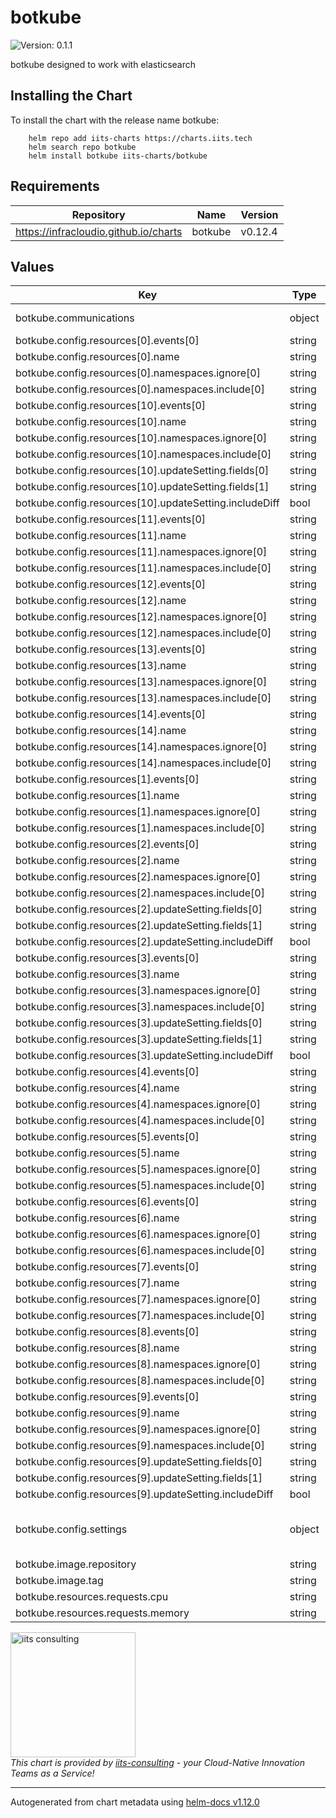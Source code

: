 # botkube

![Version: 0.1.1](https://img.shields.io/badge/Version-0.1.1-informational?style=flat-square)

botkube designed to work with elasticsearch

## Installing the Chart

To install the chart with the release name botkube:

```shell
    helm repo add iits-charts https://charts.iits.tech
    helm search repo botkube
    helm install botkube iits-charts/botkube
```

## Requirements

| Repository | Name | Version |
|------------|------|---------|
| https://infracloudio.github.io/charts | botkube | v0.12.4 |

## Values

| Key | Type | Default | Description |
|-----|------|---------|-------------|
| botkube.communications | object | `{"elasticsearch":{"enabled":true,"index":{"name":"botkube","replicas":0,"shards":1,"type":"botkube-event"},"server":"http://elasticsearch-master:9200"}}` | Communication settings |
| botkube.config.resources[0].events[0] | string | `"error"` |  |
| botkube.config.resources[0].name | string | `"v1/pods"` |  |
| botkube.config.resources[0].namespaces.ignore[0] | string | `nil` |  |
| botkube.config.resources[0].namespaces.include[0] | string | `"all"` |  |
| botkube.config.resources[10].events[0] | string | `"error"` |  |
| botkube.config.resources[10].name | string | `"batch/v1/jobs"` |  |
| botkube.config.resources[10].namespaces.ignore[0] | string | `nil` |  |
| botkube.config.resources[10].namespaces.include[0] | string | `"all"` |  |
| botkube.config.resources[10].updateSetting.fields[0] | string | `"spec.template.spec.containers[*].image"` |  |
| botkube.config.resources[10].updateSetting.fields[1] | string | `"status.conditions[*].type"` |  |
| botkube.config.resources[10].updateSetting.includeDiff | bool | `true` |  |
| botkube.config.resources[11].events[0] | string | `"error"` |  |
| botkube.config.resources[11].name | string | `"rbac.authorization.k8s.io/v1/roles"` |  |
| botkube.config.resources[11].namespaces.ignore[0] | string | `nil` |  |
| botkube.config.resources[11].namespaces.include[0] | string | `"all"` |  |
| botkube.config.resources[12].events[0] | string | `"error"` |  |
| botkube.config.resources[12].name | string | `"rbac.authorization.k8s.io/v1/rolebindings"` |  |
| botkube.config.resources[12].namespaces.ignore[0] | string | `nil` |  |
| botkube.config.resources[12].namespaces.include[0] | string | `"all"` |  |
| botkube.config.resources[13].events[0] | string | `"error"` |  |
| botkube.config.resources[13].name | string | `"rbac.authorization.k8s.io/v1/clusterroles"` |  |
| botkube.config.resources[13].namespaces.ignore[0] | string | `nil` |  |
| botkube.config.resources[13].namespaces.include[0] | string | `"all"` |  |
| botkube.config.resources[14].events[0] | string | `"error"` |  |
| botkube.config.resources[14].name | string | `"rbac.authorization.k8s.io/v1/clusterrolebindings"` |  |
| botkube.config.resources[14].namespaces.ignore[0] | string | `nil` |  |
| botkube.config.resources[14].namespaces.include[0] | string | `"all"` |  |
| botkube.config.resources[1].events[0] | string | `"error"` |  |
| botkube.config.resources[1].name | string | `"v1/services"` |  |
| botkube.config.resources[1].namespaces.ignore[0] | string | `nil` |  |
| botkube.config.resources[1].namespaces.include[0] | string | `"all"` |  |
| botkube.config.resources[2].events[0] | string | `"error"` |  |
| botkube.config.resources[2].name | string | `"apps/v1/deployments"` |  |
| botkube.config.resources[2].namespaces.ignore[0] | string | `nil` |  |
| botkube.config.resources[2].namespaces.include[0] | string | `"all"` |  |
| botkube.config.resources[2].updateSetting.fields[0] | string | `"spec.template.spec.containers[*].image"` |  |
| botkube.config.resources[2].updateSetting.fields[1] | string | `"status.availableReplicas"` |  |
| botkube.config.resources[2].updateSetting.includeDiff | bool | `true` |  |
| botkube.config.resources[3].events[0] | string | `"error"` |  |
| botkube.config.resources[3].name | string | `"apps/v1/statefulsets"` |  |
| botkube.config.resources[3].namespaces.ignore[0] | string | `nil` |  |
| botkube.config.resources[3].namespaces.include[0] | string | `"all"` |  |
| botkube.config.resources[3].updateSetting.fields[0] | string | `"spec.template.spec.containers[*].image"` |  |
| botkube.config.resources[3].updateSetting.fields[1] | string | `"status.readyReplicas"` |  |
| botkube.config.resources[3].updateSetting.includeDiff | bool | `true` |  |
| botkube.config.resources[4].events[0] | string | `"error"` |  |
| botkube.config.resources[4].name | string | `"v1/nodes"` |  |
| botkube.config.resources[4].namespaces.ignore[0] | string | `nil` |  |
| botkube.config.resources[4].namespaces.include[0] | string | `"all"` |  |
| botkube.config.resources[5].events[0] | string | `"error"` |  |
| botkube.config.resources[5].name | string | `"v1/namespaces"` |  |
| botkube.config.resources[5].namespaces.ignore[0] | string | `nil` |  |
| botkube.config.resources[5].namespaces.include[0] | string | `"all"` |  |
| botkube.config.resources[6].events[0] | string | `"error"` |  |
| botkube.config.resources[6].name | string | `"v1/persistentvolumes"` |  |
| botkube.config.resources[6].namespaces.ignore[0] | string | `nil` |  |
| botkube.config.resources[6].namespaces.include[0] | string | `"all"` |  |
| botkube.config.resources[7].events[0] | string | `"error"` |  |
| botkube.config.resources[7].name | string | `"v1/persistentvolumeclaims"` |  |
| botkube.config.resources[7].namespaces.ignore[0] | string | `nil` |  |
| botkube.config.resources[7].namespaces.include[0] | string | `"all"` |  |
| botkube.config.resources[8].events[0] | string | `"error"` |  |
| botkube.config.resources[8].name | string | `"v1/configmaps"` |  |
| botkube.config.resources[8].namespaces.ignore[0] | string | `nil` |  |
| botkube.config.resources[8].namespaces.include[0] | string | `"all"` |  |
| botkube.config.resources[9].events[0] | string | `"error"` |  |
| botkube.config.resources[9].name | string | `"apps/v1/daemonsets"` |  |
| botkube.config.resources[9].namespaces.ignore[0] | string | `nil` |  |
| botkube.config.resources[9].namespaces.include[0] | string | `"all"` |  |
| botkube.config.resources[9].updateSetting.fields[0] | string | `"spec.template.spec.containers[*].image"` |  |
| botkube.config.resources[9].updateSetting.fields[1] | string | `"status.numberReady"` |  |
| botkube.config.resources[9].updateSetting.includeDiff | bool | `true` |  |
| botkube.config.settings | object | `{"allowkubectl":false,"clustername":null,"configwatcher":false,"restrictAccess":false,"upgradeNotifier":true}` | Setting to support multiple clusters |
| botkube.image.repository | string | `"docker.io/infracloudio/botkube"` |  |
| botkube.image.tag | string | `"v0.12.1"` |  |
| botkube.resources.requests.cpu | string | `"3m"` |  |
| botkube.resources.requests.memory | string | `"60Mi"` |  |

<img src="https://iits-consulting.de/wp-content/uploads/2021/08/iits-logo-2021-red-square-xl.png"
alt="iits consulting" id="logo" width="200" height="200">
<br>
*This chart is provided by [iits-consulting](https://iits-consulting.de/) - your Cloud-Native Innovation Teams as a Service!*

----------------------------------------------
Autogenerated from chart metadata using [helm-docs v1.12.0](https://github.com/norwoodj/helm-docs/releases/v1.12.0)